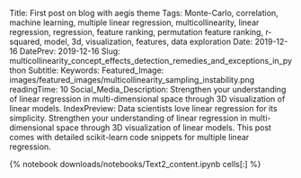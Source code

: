 Title: First post on blog with aegis theme
Tags: Monte-Carlo, correlation, machine learning, multiple linear regression, multicollinearity, linear regression, regression, feature ranking, permutation feature ranking, r-squared, model, 3d, visualization, features, data exploration 
Date: 2019-12-16 
DatePrev: 2019-12-16 
Slug: multicollinearity_concept_effects_detection_remedies_and_exceptions_in_python 
Subtitle: 
Keywords: 
Featured_Image: images/featured_images/multicollinearity_sampling_instability.png 
readingTime: 10 
Social_Media_Description: Strengthen your understanding of linear regression in multi-dimensional space through 3D visualization of linear models. 
IndexPreview: Data scientists love linear regression for its simplicity. Strengthen your understanding of linear regression in multi-dimensional space through 3D visualization of linear models. This post comes with detailed scikit-learn code snippets for multiple linear regression.

{% notebook downloads/notebooks/Text2_content.ipynb cells[:] %}
